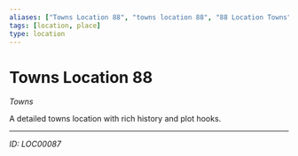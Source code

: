 ```yaml
---
aliases: ["Towns Location 88", "towns location 88", "88 Location Towns"]
tags: [location, place]
type: location
---
```


# Towns Location 88

*Towns*

A detailed towns location with rich history and plot hooks.

---
*ID: LOC00087*